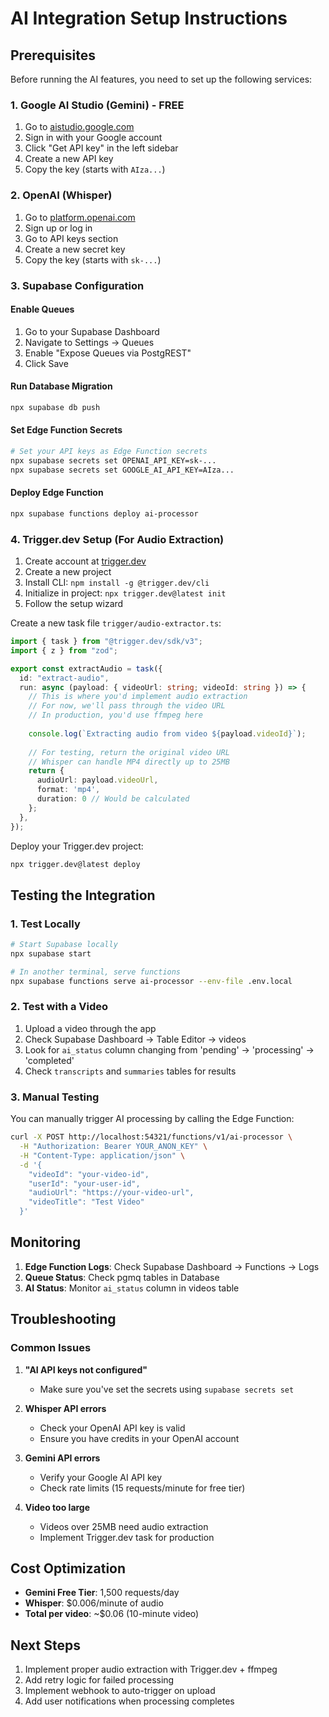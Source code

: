 # AI Integration Setup Instructions

## Prerequisites

Before running the AI features, you need to set up the following services:

### 1. Google AI Studio (Gemini) - FREE
1. Go to [aistudio.google.com](https://aistudio.google.com)
2. Sign in with your Google account
3. Click "Get API key" in the left sidebar
4. Create a new API key
5. Copy the key (starts with `AIza...`)

### 2. OpenAI (Whisper)
1. Go to [platform.openai.com](https://platform.openai.com)
2. Sign up or log in
3. Go to API keys section
4. Create a new secret key
5. Copy the key (starts with `sk-...`)

### 3. Supabase Configuration

#### Enable Queues
1. Go to your Supabase Dashboard
2. Navigate to Settings → Queues
3. Enable "Expose Queues via PostgREST"
4. Click Save

#### Run Database Migration
```bash
npx supabase db push
```

#### Set Edge Function Secrets
```bash
# Set your API keys as Edge Function secrets
npx supabase secrets set OPENAI_API_KEY=sk-...
npx supabase secrets set GOOGLE_AI_API_KEY=AIza...
```

#### Deploy Edge Function
```bash
npx supabase functions deploy ai-processor
```

### 4. Trigger.dev Setup (For Audio Extraction)

1. Create account at [trigger.dev](https://trigger.dev)
2. Create a new project
3. Install CLI: `npm install -g @trigger.dev/cli`
4. Initialize in project: `npx trigger.dev@latest init`
5. Follow the setup wizard

Create a new task file `trigger/audio-extractor.ts`:

```typescript
import { task } from "@trigger.dev/sdk/v3";
import { z } from "zod";

export const extractAudio = task({
  id: "extract-audio",
  run: async (payload: { videoUrl: string; videoId: string }) => {
    // This is where you'd implement audio extraction
    // For now, we'll pass through the video URL
    // In production, you'd use ffmpeg here
    
    console.log(`Extracting audio from video ${payload.videoId}`);
    
    // For testing, return the original video URL
    // Whisper can handle MP4 directly up to 25MB
    return {
      audioUrl: payload.videoUrl,
      format: 'mp4',
      duration: 0 // Would be calculated
    };
  },
});
```

Deploy your Trigger.dev project:
```bash
npx trigger.dev@latest deploy
```

## Testing the Integration

### 1. Test Locally
```bash
# Start Supabase locally
npx supabase start

# In another terminal, serve functions
npx supabase functions serve ai-processor --env-file .env.local
```

### 2. Test with a Video
1. Upload a video through the app
2. Check Supabase Dashboard → Table Editor → videos
3. Look for `ai_status` column changing from 'pending' → 'processing' → 'completed'
4. Check `transcripts` and `summaries` tables for results

### 3. Manual Testing
You can manually trigger AI processing by calling the Edge Function:

```bash
curl -X POST http://localhost:54321/functions/v1/ai-processor \
  -H "Authorization: Bearer YOUR_ANON_KEY" \
  -H "Content-Type: application/json" \
  -d '{
    "videoId": "your-video-id",
    "userId": "your-user-id",
    "audioUrl": "https://your-video-url",
    "videoTitle": "Test Video"
  }'
```

## Monitoring

1. **Edge Function Logs**: Check Supabase Dashboard → Functions → Logs
2. **Queue Status**: Check pgmq tables in Database
3. **AI Status**: Monitor `ai_status` column in videos table

## Troubleshooting

### Common Issues

1. **"AI API keys not configured"**
   - Make sure you've set the secrets using `supabase secrets set`

2. **Whisper API errors**
   - Check your OpenAI API key is valid
   - Ensure you have credits in your OpenAI account

3. **Gemini API errors**
   - Verify your Google AI API key
   - Check rate limits (15 requests/minute for free tier)

4. **Video too large**
   - Videos over 25MB need audio extraction
   - Implement Trigger.dev task for production

## Cost Optimization

- **Gemini Free Tier**: 1,500 requests/day
- **Whisper**: $0.006/minute of audio
- **Total per video**: ~$0.06 (10-minute video)

## Next Steps

1. Implement proper audio extraction with Trigger.dev + ffmpeg
2. Add retry logic for failed processing
3. Implement webhook to auto-trigger on upload
4. Add user notifications when processing completes